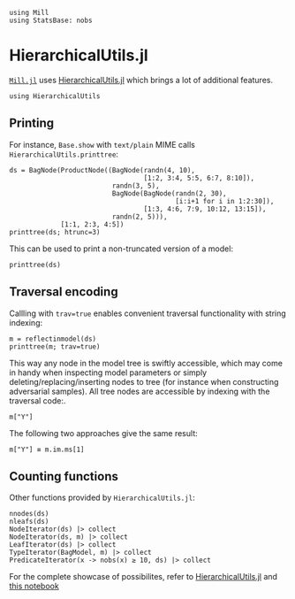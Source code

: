 ```@setup hierarchical 
using Mill
using StatsBase: nobs
```

# HierarchicalUtils.jl
[`Mill.jl`](https://github.com/CTUAvastLab/Mill.jl) uses [HierarchicalUtils.jl](https://github.com/CTUAvastLab/HierarchicalUtils.jl) which brings a lot of additional features.

```@example hierarchical 
using HierarchicalUtils
```

## Printing 

For instance, `Base.show` with `text/plain` MIME calls `HierarchicalUtils.printtree`:

```@repl hierarchical
ds = BagNode(ProductNode((BagNode(randn(4, 10),
                                  [1:2, 3:4, 5:5, 6:7, 8:10]),
                          randn(3, 5),
                          BagNode(BagNode(randn(2, 30),
                                          [i:i+1 for i in 1:2:30]),
                                  [1:3, 4:6, 7:9, 10:12, 13:15]),
                          randn(2, 5))),
             [1:1, 2:3, 4:5])
printtree(ds; htrunc=3)
```

This can be used to print a non-truncated version of a model:

```@repl hierarchical
printtree(ds)
```

## Traversal encoding

Callling with `trav=true` enables convenient traversal functionality with string indexing:

```@repl hierarchical
m = reflectinmodel(ds)
printtree(m; trav=true)
```

This way any node in the model tree is swiftly accessible, which may come in handy when inspecting model parameters or simply deleting/replacing/inserting nodes to tree (for instance when constructing adversarial samples). All tree nodes are accessible by indexing with the traversal code:.

```@repl hierarchical
m["Y"]
```

The following two approaches give the same result:

```@repl hierarchical
m["Y"] ≡ m.im.ms[1]
```

## Counting functions

Other functions provided by `HierarchicalUtils.jl`:

```@repl hierarchical
nnodes(ds)
nleafs(ds)
NodeIterator(ds) |> collect
NodeIterator(ds, m) |> collect
LeafIterator(ds) |> collect
TypeIterator(BagModel, m) |> collect
PredicateIterator(x -> nobs(x) ≥ 10, ds) |> collect
```

For the complete showcase of possibilites, refer to [HierarchicalUtils.jl](https://github.com/CTUAvastLab/HierarchicalUtils.jl) and [this notebook](https://github.com/CTUAvastLab/HierarchicalUtils.jl/blob/master/examples/mill_integration.ipynb)
